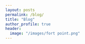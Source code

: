 ```yaml
---
layout: posts
permalink: /blog/
title: "Blog"
author_profile: true
header:
  image: "/images/fort point.png"
---
```

